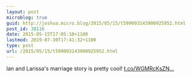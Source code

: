 ```yaml
---
layout: post
microblog: true
guid: http://joshua.micro.blog/2015/05/15/t599093143900925952.html
post_id: 38116
date: 2015-05-15T17:05:10+1100
lastmod: 2019-07-30T17:41:32+1100
type: post
url: /2015/05/15/t599093143900925952.html
---
```

Ian and Larissa's marriage story is pretty cool! [t.co/WGMRcKsZN...](http://t.co/WGMRcKsZNS)
